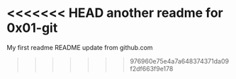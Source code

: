 <<<<<<< HEAD
another readme for 0x01-git
=======
My first readme
README update from github.com
>>>>>>> 976960e75e4a7a648374371da09f2df663f9e178
